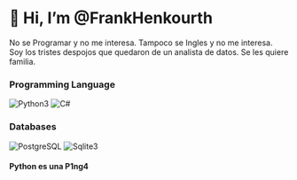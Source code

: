 # 👋 Hi, I’m @FrankHenkourth
No se Programar y no me interesa.
Tampoco se Ingles y no me interesa.
Soy los tristes despojos que quedaron de un analista de datos.
Se les quiere familia.

<!---
FrankHenkourth/FrankHenkourth is a ✨ special ✨ repository because its `README.md` (this file) appears on your GitHub profile.
You can click the Preview link to take a look at your changes.
--->

### Programming Language
![Python3](https://img.shields.io/badge/-Python-3776AB?logo=python&logoColor=white&style=for-the-badge)
![C#](https://img.shields.io/badge/-CSharp-3776AB?logo=csharp&logoColor=white&style=for-the-badge)

### Databases
![PostgreSQL](https://img.shields.io/badge/-PostgreSQL-336791?logo=postgresql&logoColor=white&style=for-the-badge)
![Sqlite3](https://img.shields.io/badge/-sqlite-336791?logo=sqlite&logoColor=white&style=for-the-badge)


#### Python es una P1ng4
